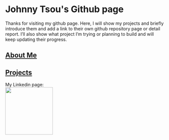 # Johnny Tsou's Github page
Thanks for visiting my github page. Here, I will show my projects and briefly introduce them and add a link to their own github repository page or detail report. I’ll also show what project I’m trying or planning to build and will keep updating their progress.

## [About Me](https://aclich.github.io/about)  
## [Projects](https://aclich.github.io/projects)


My Linkedin page:  
[<img src="https://www.tmf-group.com/-/media/images/logos/case-study-logos/linkedin.png" style="border: none" width="150">](www.linkedin.com/in/johnny-tsou-t109368011)  
